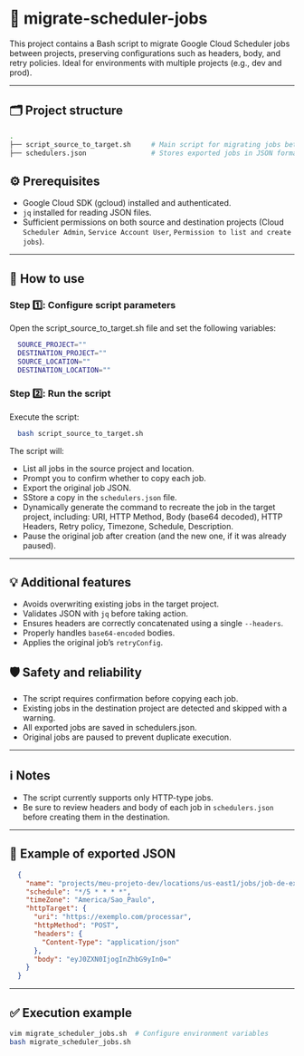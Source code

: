 # 🔁 migrate-scheduler-jobs

This project contains a Bash script to migrate Google Cloud Scheduler jobs between projects, preserving configurations such as headers, body, and retry policies. Ideal for environments with multiple projects (e.g., dev and prod).

---

## 🗂️ Project structure

```bash
.
├── script_source_to_target.sh     # Main script for migrating jobs between projects
├── schedulers.json                # Stores exported jobs in JSON format
```

## ⚙️ Prerequisites

- Google Cloud SDK (gcloud) installed and authenticated.
- `jq` installed for reading JSON files.
- Sufficient permissions on both source and destination projects (Cloud `Scheduler Admin`, `Service Account User`, `Permission to list and create jobs`).

---

## 🚀 How to use

###  Step 1️⃣: Configure script parameters

Open the script_source_to_target.sh file and set the following variables:
```bash
  SOURCE_PROJECT=""
  DESTINATION_PROJECT=""
  SOURCE_LOCATION=""
  DESTINATION_LOCATION=""
```
### Step 2️⃣: Run the script

Execute the script:

```bash
  bash script_source_to_target.sh
```

The script will:

- List all jobs in the source project and location.
- Prompt you to confirm whether to copy each job.
- Export the original job JSON.
- SStore a copy in the `schedulers.json` file.
- Dynamically generate the command to recreate the job in the target project, including:
URI, HTTP Method, Body (base64 decoded), HTTP Headers, Retry policy, Timezone, Schedule, Description.
- Pause the original job after creation (and the new one, if it was already paused).

---

## 💡 Additional features

- Avoids overwriting existing jobs in the target project.
- Validates JSON with `jq` before taking action.
- Ensures headers are correctly concatenated using a single `--headers`.
- Properly handles `base64-encoded` bodies.
- Applies the original job’s `retryConfig`.

## 🛡️ Safety and reliability

- The script requires confirmation before copying each job.
- Existing jobs in the destination project are detected and skipped with a warning.
- All exported jobs are saved in schedulers.json.
- Original jobs are paused to prevent duplicate execution.

---


## ℹ️ Notes

- The script currently supports only HTTP-type jobs.
- Be sure to review headers and body of each job in `schedulers.json` before creating them in the destination.

---

## 📄 Example of exported JSON
```json
  {
    "name": "projects/meu-projeto-dev/locations/us-east1/jobs/job-de-exemplo",
    "schedule": "*/5 * * * *",
    "timeZone": "America/Sao_Paulo",
    "httpTarget": {
      "uri": "https://exemplo.com/processar",
      "httpMethod": "POST",
      "headers": {
        "Content-Type": "application/json"
      },
      "body": "eyJ0ZXN0IjogInZhbG9yIn0="
    }
  }
```
---

## ✅ Execution example

```bash
vim migrate_scheduler_jobs.sh  # Configure environment variables
bash migrate_scheduler_jobs.sh
```
